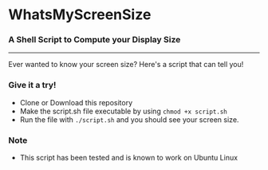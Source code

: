 # WhatsMyScreenSize
### A Shell Script to Compute your Display Size
------------------------------------------------------------------------
Ever wanted to know your screen size? Here's a script that can tell you!

### Give it a try!
* Clone or Download this repository
* Make the script.sh file executable by using `chmod +x script.sh`
* Run the file with `./script.sh` and you should see your screen size.

### Note
* This script has been tested and is known to work on Ubuntu Linux
